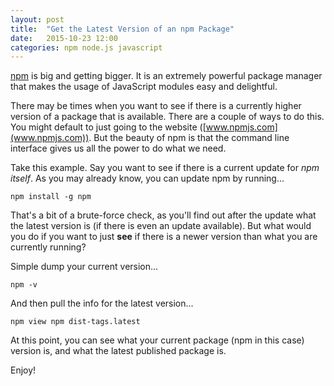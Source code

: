 ```yaml
---
layout: post
title:  "Get the Latest Version of an npm Package"
date:   2015-10-23 12:00
categories: npm node.js javascript
---
```

[npm](https://www.npmjs.com/) is big and getting bigger.  It is an extremely powerful package manager that makes the usage of JavaScript modules easy and delightful.

There may be times when you want to see if there is a currently higher version of a package that is available.  There are a couple of ways to do this.  You might default to just going to the website ([www.npmjs.com](www.npmjs.com)).  But the beauty of npm is that the command line interface gives us all the power to do what we need.

Take this example.  Say you want to see if there is a current update for *npm itself*.  As you may already know, you can update npm by running...

```
npm install -g npm
```

That's a bit of a brute-force check, as you'll find out after the update what the latest version is (if there is even an update available).  But what would you do if you want to just **see** if there is a newer version than what you are currently running?

Simple dump your current version...

```
npm -v
```

And then pull the info for the latest version...

```
npm view npm dist-tags.latest
```

At this point, you can see what your current package (npm in this case) version is, and what the latest published package is.

Enjoy!